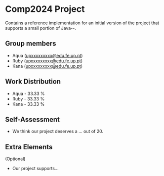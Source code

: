 # Comp2024 Project

Contains a reference implementation for an initial version of the project that supports a small portion of Java--.


## Group members

- Aqua (upxxxxxxxxx@edu.fe.up.pt)
- Ruby (upxxxxxxxxx@edu.fe.up.pt)
- Kana (upxxxxxxxxx@edu.fe.up.pt)

## Work Distribution

- Aqua - 33.33 %
- Ruby - 33.33 %
- Kana - 33.33 %

## Self-Assessment

- We think our project deserves a ... out of 20.

## Extra Elements

(Optional)
- Our project supports...
